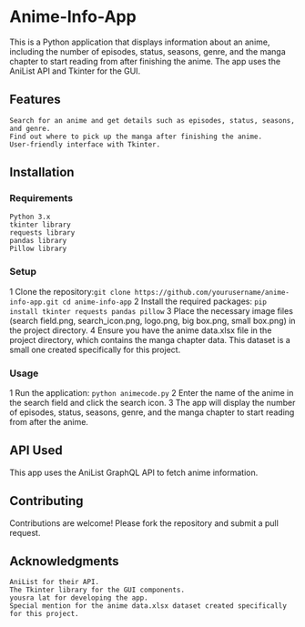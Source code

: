 # Anime-Info-App
This is a Python application that displays information about an anime, including the number of episodes, status, seasons, genre, and the manga chapter to start reading from after finishing the anime. The app uses the AniList API and Tkinter for the GUI.
## Features

    Search for an anime and get details such as episodes, status, seasons, and genre.
    Find out where to pick up the manga after finishing the anime.
    User-friendly interface with Tkinter.
## Installation
### Requirements

    Python 3.x
    tkinter library
    requests library
    pandas library
    Pillow library
### Setup

   1 Clone the repository:```git clone https://github.com/yourusername/anime-info-app.git
cd anime-info-app```
   2 Install the required packages: ```pip install tkinter requests pandas pillow```
   3 Place the necessary image files (search field.png, search_icon.png, logo.png, big box.png, small box.png) in the project directory.
   4 Ensure you have the anime data.xlsx file in the project directory, which contains the manga chapter data. This dataset is a small one created specifically for this project.
### Usage

   1 Run the application: ```python animecode.py```
   2 Enter the name of the anime in the search field and click the search icon.
   3 The app will display the number of episodes, status, seasons, genre, and the manga chapter to start reading from after the anime.
## API Used

This app uses the AniList GraphQL API to fetch anime information.
## Contributing

Contributions are welcome! Please fork the repository and submit a pull request.

## Acknowledgments

    AniList for their API.
    The Tkinter library for the GUI components.
    yousra lat for developing the app.
    Special mention for the anime data.xlsx dataset created specifically for this project.
